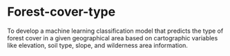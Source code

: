 # Forest-cover-type
To develop a machine learning classification model that predicts the type of forest cover in a given geographical area based on cartographic variables like elevation, soil type, slope, and wilderness area information.
